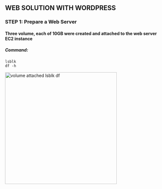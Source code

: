 ## WEB SOLUTION WITH WORDPRESS
### STEP 1: Prepare a Web Server
#### Three volume, each of 10GB were created and attached to the web server EC2 instance
##### Command:
``` 
lsblk
df -h
```  
<img width="367" alt="volume attached lsblk df" src="https://user-images.githubusercontent.com/112771723/193455497-92229c8b-54b6-4dfd-bee2-b89917cb61eb.png">


